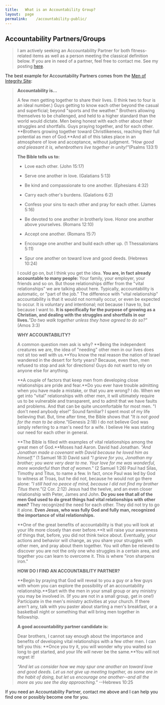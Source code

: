 ```yaml
---
title:   What is an Accountability Group?
layout:  page
permalink:    /accountability-public/
---
```

## Accountability Partners/Groups

> I am actively seeking an Accountability Partner for both fitness-related items as well as a person meeting the classical definition below.  If you are in need of a partner, feel free to contact me.  See my posting [here][].

The best example for Accountability Partners comes from the [Men of Integrity Site][]:

> **Accountability is...**
>
> A few men getting together to share their lives. (I think two to four is an ideal number.) Guys getting to know each other beyond the casual and superficial; beyond "sports and the weather." Brothers allowing themselves to be challenged, and held to a higher standard than the world would dictate. Men being honest with each other about their struggles and shortfalls. Guys praying together, and for each other. **Brothers growing together toward Christlikeness, reaching their full potential as men of God.**And all of this takes place in an atmosphere of love and acceptance, without judgment. *"How good and pleasant it is, whenbrothers live together in unity!"*(Psalms 133:1)
>
> **The Bible tells us to:**
>
> + Love each other. (John 15:17)
>
> + Serve one another in love. (Galatians 5:13)
>
> + Be kind and compassionate to one another. (Ephesians 4:32)
>
> + Carry each other's burdens. (Galations 6:2)
>
> + Confess your sins to each other and pray for each other. (James 5:16)
>
> + Be devoted to one another in brotherly love. Honor one another above yourselves. (Romans 12:10)
>
> + Accept one another. (Romans 15:7)
>
> + Encourage one another and build each other up. (1 Thessalonians 5:11)
>
> + Spur one another on toward love and good deeds. (Hebrews 10:24)
>
> I could go on, but I think you get the idea. **You are, in fact already accountable to many people:** Your family, your employer, your friends and so on. But those relationships differ from the "vital relationships" we are talking about here. Typically, accountability is automatic, or "part of the job." The difference with "vital relationship" accountability is that it would not normally occur, or even be expected to occur. It is voluntary and intentional; not because I have to, but because I want to. **It is specifically for the purpose of growing as a Christian, and dealing with the struggles and shortfalls in our lives.***"Do two walk together unless they have agreed to do so?"*(Amos 3:3)
>
> **WHY ACCOUNTABILITY?**
>
> A common question men ask is why? **Being the independent creatures we are, the idea of "needing" other men in our lives does not sit too well with us.**You know the real reason the nation of Israel wandered in the desert for forty years? Because, even then, men refused to stop and ask for directions! Guys do not want to rely on anyone else for anything.
>
> **A couple of factors that keep men from developing close relationships are pride and fear.**Do you ever have trouble admitting when you have made a mistake, or that you are wrong? I do. When we get into "vital" relationships with other men, it will ultimately require us to be vulnerable and transparent, and to admit that we have faults and problems. And that can be quite uncomfortable for most men. "I don't need anybody else!" Sound familiar? I spent most of my life believing that. But, time after time, the Bible shows that *"It is not good for the man to be alone."*(Genesis 2:18) I do not believe God was simply referring to a man's need for a wife. I believe He was stating our need for each other in general.
>
> **The Bible is filled with examples of vital relationships among the great men of God.**Moses had Aaron. David had Jonathan. *"And Jonathan made a covenant with David because he loved him as himself."* (1 Samuel 18:3) David said *"I grieve for you, Jonathan my brother; you were very dear to me. Your love for me was wonderful, more wonderful than that of women."* (2 Samuel 1:26) Paul had Silas, Timothy and Titus, to name a few. In fact, once Paul was led by God to witness at Troas, but he did not, because he would not go there alone: *"I still had no peace of mind, because I did not find my brother Titus there."*(2 Cor. 2:12) Jesus had the twelve, and an even closer relationship with Peter, James and John. **Do you see that all of the men God used to do great things had vital relationships with other men?** They recognized the need for each other. They did not try to go it alone. **Even Jesus, who was fully God and fully man, recognized the importance of vital relationships.**
>
> **One of the great benefits of accountability is that you will look at your life more closely than ever before.**It will raise your awareness of things that, before, you did not think twice about. Eventually, your actions and behavior will change, as you share your struggles with other men, and pray about them together. You will often be relieved to discover you are not the only one who struggles in a certain area, and together you can learn to overcome it. This is where "iron sharpens iron."
>
> **HOW DO I FIND AN ACCOUNTABILITY PARTNER?**
>
> **Begin by praying that God will reveal to you a guy or a few guys with whom you can explore the possibility of an accountability relationship.**Start with the men in your small group or any ministry you may be involved in. (If you are not in a small group, get in one!) Participate in the men's ministry activities at your church. If there aren't any, talk with you paster about starting a men's breakfast, or a basketball night or something that will bring men together in fellowship.
>
> **A good accountability partner candidate is:**
>
> Dear brothers, I cannot say enough about the importance and benefits of developing vital relationships with a few other men. I can tell you this: **Once you try it, you will wonder why you waited so long to get started, and your life will never be the same.**You will not regret it!
>
> *"And let us consider how we may spur one another on toward love and good deeds. Let us not give up meeting together, as some are in the habit of doing, but let us encourage one another--and all the more as you see the day approaching."* --Hebrews 10:25

If you need an Accountability Partner, contact me above and I can help you find one or possibly become one for you.

  [Men of Integrity Site]: http://www.menofintegrity.org/articles/accountability1.html
  [here]: http://jeffreyrandow.org/2014/05/25/Accountabilibuddy-Needed/
